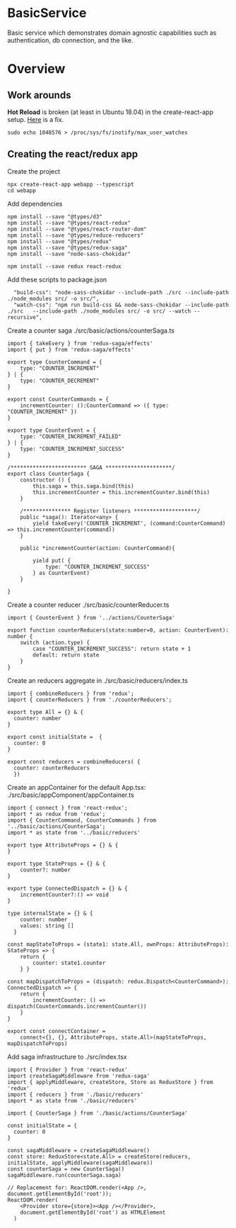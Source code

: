 # BasicService
Basic service which demonstrates domain agnostic capabilities such as authentication, db connection, and the like. 



# Overview

## Work arounds

**Hot Reload** is broken (at least in Ubuntu 18.04) in the create-react-app setup. [Here](https://stackoverflow.com/questions/42189575/create-react-app-reload-not-working) is a fix.

    sudo echo 1048576 > /proc/sys/fs/inotify/max_user_watches


## Creating the react/redux app

Create the project

    npx create-react-app webapp --typescript
    cd webapp

Add dependencies    

    npm install --save "@types/d3"
    npm install --save "@types/react-redux"
    npm install --save "@types/react-router-dom"
    npm install --save "@types/reduce-reducers"
    npm install --save "@types/redux"
    npm install --save "@types/redux-saga"
    npm install --save "node-sass-chokidar"
    
    npm install --save redux react-redux

Add these scripts to package.json

      "build-css": "node-sass-chokidar --include-path ./src --include-path ./node_modules src/ -o src/",
      "watch-css": "npm run build-css && node-sass-chokidar --include-path ./src   --include-path ./node_modules src/ -o src/ --watch --recursive",

Create a counter saga ./src/basic/actions/counterSaga.ts

    import { takeEvery } from 'redux-saga/effects'
    import { put } from 'redux-saga/effects'
    
    export type CounterCommand = {
        type: "COUNTER_INCREMENT"
    } | {
        type: "COUNTER_DECREMENT"
    } 
    
    export const CounterCommands = {
        incrementCounter: ():CounterCommand => ({ type: "COUNTER_INCREMENT" })
    } 
    
    export type CounterEvent = {
        type: "COUNTER_INCREMENT_FAILED"
    } | {
        type: "COUNTER_INCREMENT_SUCCESS"
    }
        
    /************************ SAGA *********************/
    export class CounterSaga {
        constructor () {
            this.saga = this.saga.bind(this)
            this.incrementCounter = this.incrementCounter.bind(this)
        }
    
        /*************** Register listeners ********************/
        public *saga(): Iterator<any> {
            yield takeEvery('COUNTER_INCREMENT', (command:CounterCommand) => this.incrementCounter(command))        
        }
    
        public *incrementCounter(action: CounterCommand){
    
            yield put( { 
                type: "COUNTER_INCREMENT_SUCCESS"
            } as CounterEvent)
        }
    
    }

Create a counter reducer ./src/basic/counterReducer.ts
    
    import { CounterEvent } from '../actions/CounterSaga'
    
    export function counterReducers(state:number=0, action: CounterEvent): number {
        switch (action.type) {
            case "COUNTER_INCREMENT_SUCCESS": return state + 1
            default: return state
        }
    }
    
Create an reducers aggregate in ./src/basic/reducers/index.ts

    import { combineReducers } from 'redux';
    import { counterReducers } from './counterReducers';
    
    export type All = {} & {
      counter: number
    }  
    
    export const initialState =  { 
      counter: 0
    }
    
    export const reducers = combineReducers( {
      counter: counterReducers
      })

Create an appContainer for the default App.tsx: ./src/basic/appComponent/appContainer.ts

    import { connect } from 'react-redux';
    import * as redux from 'redux';
    import { CounterCommand, CounterCommands } from '../basic/actions/CounterSaga';
    import * as state from '../basic/reducers'

    export type AttributeProps = {} & {
    }
      
    export type StateProps = {} & {
        counter?: number
    }
      
    export type ConnectedDispatch = {} & {
        incrementCounter?:() => void
    }
    
    type internalState = {} & {
        counter: number
        values: string []
      }  
      
    const mapStateToProps = (state1: state.All, ownProps: AttributeProps): StateProps => {
        return {
            counter: state1.counter
        } }
    
    const mapDispatchToProps = (dispatch: redux.Dispatch<CounterCommand>): ConnectedDispatch => {
        return {
            incrementCounter: () => dispatch(CounterCommands.incrementCounter())
        }
    }    
    
    export const connectContainer = 
        connect<{}, {}, AttributeProps, state.All>(mapStateToProps, mapDispatchToProps)
      


Add saga infrastructure to ./src/index.tsx

    import { Provider } from 'react-redux'
    import createSagaMiddleware from 'redux-saga'
    import { applyMiddleware, createStore, Store as ReduxStore } from 'redux'
    import { reducers } from './basic/reducers'
    import * as state from './basic/reducers'
    
    import { CounterSaga } from './basic/actions/CounterSaga'  
    
    const initialState = { 
      counter: 0
    }
    
    const sagaMiddleware = createSagaMiddleware()
    const store: ReduxStore<state.All> = createStore(reducers, initialState, applyMiddleware(sagaMiddleware))    
    const counterSaga = new CounterSaga()    
    sagaMiddleware.run(counterSaga.saga)
    
    // Replacement for: ReactDOM.render(<App />, document.getElementById('root'));
    ReactDOM.render(
        <Provider store={store}><App /></Provider>,
        document.getElementById('root') as HTMLElement
      )
    



  
